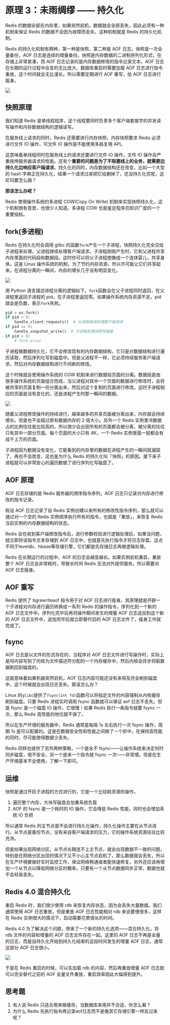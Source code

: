 # 原理 3：未雨绸缪 —— 持久化

Redis 的数据全部在内存里，如果突然宕机，数据就会全部丢失，因此必须有一种机制来保证 Redis 的数据不会因为故障而丢失，这种机制就是 Redis 的持久化机制。

Redis 的持久化机制有两种，第一种是快照，第二种是 AOF 日志。快照是一次全量备份，AOF 日志是连续的增量备份。快照是内存数据的二进制序列化形式，在存储上非常紧凑，而 AOF 日志记录的是内存数据修改的指令记录文本。AOF 日志在长期的运行过程中会变的无比庞大，数据库重启时需要加载 AOF 日志进行指令重放，这个时间就会无比漫长。所以需要定期进行 AOF 重写，给 AOF 日志进行瘦身。

![](https://user-gold-cdn.xitu.io/2018/7/10/164820eb27b6a97e?w=667&h=259&f=png&s=19059)

快照原理
--
我们知道 Redis 是单线程程序，这个线程要同时负责多个客户端套接字的并发读写操作和内存数据结构的逻辑读写。

在服务线上请求的同时，Redis 还需要进行内存快照，内存快照要求 Redis 必须进行文件 IO 操作，可文件 IO 操作是不能使用多路复用 API。

这意味着单线程同时在服务线上的请求还要进行文件 IO 操作，文件 IO 操作会严重拖垮服务器请求的性能。还有个**重要的问题是为了不阻塞线上的业务，就需要边持久化边响应客户端请求**。持久化的同时，内存数据结构还在改变，比如一个大型的 hash 字典正在持久化，结果一个请求过来把它给删掉了，还没持久化完呢，这尼玛要怎么搞？

**那该怎么办呢？**

Redis 使用操作系统的多进程 COW(Copy On Write) 机制来实现快照持久化，这个机制很有意思，也很少人知道。多进程 COW 也是鉴定程序员知识广度的一个重要指标。

fork(多进程)
--
Redis 在持久化时会调用 glibc 的函数```fork```产生一个子进程，快照持久化完全交给子进程来处理，父进程继续处理客户端请求。子进程刚刚产生时，它和父进程共享内存里面的代码段和数据段。这时你可以将父子进程想像成一个连体婴儿，共享身体。这是 Linux 操作系统的机制，为了节约内存资源，所以尽可能让它们共享起来。在进程分离的一瞬间，内存的增长几乎没有明显变化。

![](https://user-gld-cdn.xitu.io/2018/5/18/163712a9f9d0c3cf?w=493&h=255&f=png&s=212826)

用 Python 语言描述进程分离的逻辑如下。```fork```函数会在父子进程同时返回，在父进程里返回子进程的 pid，在子进程里返回零。如果操作系统内存资源不足，pid 就会是负数，表示```fork```失败。

```py
pid = os.fork()
if pid > 0:
    handle_client_requests()  # 父进程继续处理客户端请求
if pid == 0:
    handle_snapshot_write()  # 子进程处理快照写磁盘
if pid < 0:
    # fork error
```

子进程做数据持久化，它不会修改现有的内存数据结构，它只是对数据结构进行遍历读取，然后序列化写到磁盘中。但是父进程不一样，它必须持续服务客户端请求，然后对内存数据结构进行不间断的修改。

这个时候就会使用操作系统的 COW 机制来进行数据段页面的分离。数据段是由很多操作系统的页面组合而成，当父进程对其中一个页面的数据进行修改时，会将被共享的页面复制一份分离出来，然后对这个复制的页面进行修改。这时子进程相应的页面是没有变化的，还是进程产生时那一瞬间的数据。

![](https://user-gold-cdn.xitu.io/2018/5/18/163711de3e2b6cb8?w=461&h=364&f=png&s=20109)

随着父进程修改操作的持续进行，越来越多的共享页面被分离出来，内存就会持续增长。但是也不会超过原有数据内存的 2 倍大小。另外一个 Redis 实例里冷数据占的比例往往是比较高的，所以很少会出现所有的页面都会被分离，被分离的往往只有其中一部分页面。每个页面的大小只有 4K，一个 Redis 实例里面一般都会有成千上万的页面。

子进程因为数据没有变化，它能看到的内存里的数据在进程产生的一瞬间就凝固了，再也不会改变，这也是为什么 Redis 的持久化叫「快照」的原因。接下来子进程就可以非常安心的遍历数据了进行序列化写磁盘了。

AOF 原理
--
AOF 日志存储的是 Redis 服务器的顺序指令序列，AOF 日志只记录对内存进行修改的指令记录。

假设 AOF 日志记录了自 Redis 实例创建以来所有的修改性指令序列，那么就可以通过对一个空的 Redis 实例顺序执行所有的指令，也就是「重放」，来恢复 Redis 当前实例的内存数据结构的状态。

Redis 会在收到客户端修改指令后，进行参数校验进行逻辑处理后，如果没问题，就立即将该指令文本存储到 AOF 日志中，也就是先执行指令才将日志存盘。这点不同于leveldb、hbase等存储引擎，它们都是先存储日志再做逻辑处理。

Redis 在长期运行的过程中，AOF 的日志会越变越长。如果实例宕机重启，重放整个 AOF 日志会非常耗时，导致长时间 Redis 无法对外提供服务。所以需要对 AOF 日志瘦身。

AOF 重写
--
Redis 提供了 bgrewriteaof 指令用于对 AOF 日志进行瘦身。其原理就是开辟一个子进程对内存进行遍历转换成一系列 Redis 的操作指令，序列化到一个新的 AOF 日志文件中。序列化完毕后再将操作期间发生的增量 AOF 日志追加到这个新的 AOF 日志文件中，追加完毕后就立即替代旧的 AOF 日志文件了，瘦身工作就完成了。

fsync
--
AOF 日志是以文件的形式存在的，当程序对 AOF 日志文件进行写操作时，实际上是将内容写到了内核为文件描述符分配的一个内存缓存中，然后内核会异步将脏数据刷回到磁盘的。

这就意味着如果机器突然宕机，AOF 日志内容可能还没有来得及完全刷到磁盘中，这个时候就会出现日志丢失。那该怎么办？

Linux 的```glibc```提供了```fsync(int fd)```函数可以将指定文件的内容强制从内核缓存刷到磁盘。只要 Redis 进程实时调用 fsync 函数就可以保证 aof 日志不丢失。但是 fsync 是一个磁盘 IO 操作，它很慢！如果 Redis 执行一条指令就要 fsync 一次，那么 Redis 高性能的地位就不保了。

所以在生产环境的服务器中，Redis 通常是每隔 1s 左右执行一次 fsync 操作，周期 1s 是可以配置的。这是在数据安全性和性能之间做了一个折中，在保持高性能的同时，尽可能使得数据少丢失。

Redis 同样也提供了另外两种策略，一个是永不 fsync——让操作系统来决定何时同步磁盘，很不安全，另一个是来一个指令就 fsync 一次——非常慢。但是在生产环境基本不会使用，了解一下即可。

运维
--
快照是通过开启子进程的方式进行的，它是一个比较耗资源的操作。
1. 遍历整个内存，大块写磁盘会加重系统负载
2. AOF 的 fsync 是一个耗时的 IO 操作，它会降低 Redis 性能，同时也会增加系统 IO 负担

所以通常 Redis 的主节点是不会进行持久化操作，持久化操作主要在从节点进行。从节点是备份节点，没有来自客户端请求的压力，它的操作系统资源往往比较充沛。

但是如果出现网络分区，从节点长期连不上主节点，就会出现数据不一致的问题，特别是在网络分区出现的情况下又不小心主节点宕机了，那么数据就会丢失，所以在生产环境要做好实时监控工作，保证网络畅通或者能快速修复。另外还应该再增加一个从节点以降低网络分区的概率，只要有一个从节点数据同步正常，数据也就不会轻易丢失。

Redis 4.0 混合持久化
--
重启 Redis 时，我们很少使用 rdb 来恢复内存状态，因为会丢失大量数据。我们通常使用 AOF 日志重放，但是重放 AOF 日志性能相对 rdb 来说要慢很多，这样在 Redis 实例很大的情况下，启动需要花费很长的时间。

Redis 4.0 为了解决这个问题，带来了一个新的持久化选项——混合持久化。将 rdb 文件的内容和增量的 AOF 日志文件存在一起。这里的 AOF 日志不再是全量的日志，而是自持久化开始到持久化结束的这段时间发生的增量 AOF 日志，通常这部分 AOF 日志很小。

![](https://user-gold-cdn.xitu.io/2018/7/10/164821272ae19ebb?w=816&h=382&f=png&s=21479)

于是在 Redis 重启的时候，可以先加载 rdb 的内容，然后再重放增量 AOF 日志就可以完全替代之前的 AOF 全量文件重放，重启效率因此大幅得到提升。

## 思考题

1. 有人说 Redis 只适合用来做缓存，当数据库来用并不合适，你怎么看？
2. 为什么 Redis 先执行指令再记录aof日志而不是像其它存储引擎一样反过来呢？